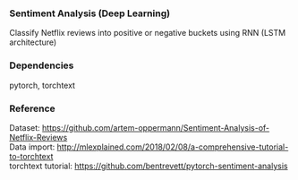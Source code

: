 ### Sentiment Analysis (Deep Learning)

Classify Netflix reviews into positive or negative buckets using RNN (LSTM architecture)

### Dependencies
pytorch, torchtext

### Reference
Dataset: https://github.com/artem-oppermann/Sentiment-Analysis-of-Netflix-Reviews \
Data import: http://mlexplained.com/2018/02/08/a-comprehensive-tutorial-to-torchtext \
torchtext tutorial: https://github.com/bentrevett/pytorch-sentiment-analysis 

